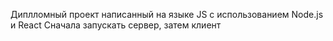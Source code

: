 Диплломный проект написанный на языке JS с использованием Node.js и React
Сначала запускать сервер, затем клиент
